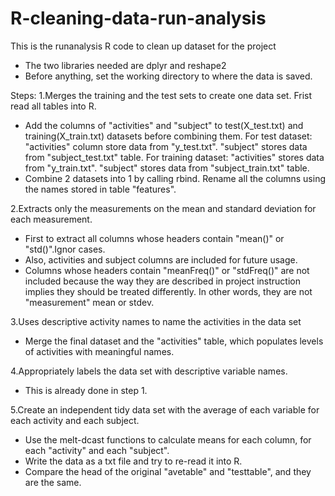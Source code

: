 R-cleaning-data-run-analysis
============================

This is the runanalysis R code to clean up dataset for the project

* The two libraries needed are dplyr and reshape2
* Before anything, set the working directory to where the data is saved.

Steps:
1.Merges the training and the test sets to create one data set.
  Frist read all tables into R.
  - Add the columns of "activities" and "subject" to test(X_test.txt) and training(X_train.txt) datasets before combining        them. 
    For test dataset: "activities" column store data from "y_test.txt". "subject" stores data from "subject_test.txt" table. 
    For training dataset: "activities" stores data from "y_train.txt". "subject" stores data from "subject_train.txt" table. 
  - Combine 2 datasets into 1 by calling rbind. Rename all the columns using the names stored in table "features".

2.Extracts only the measurements on the mean and standard deviation for each measurement. 
  - First to extract all columns whose headers contain "mean()" or "std()".Ignor cases.
  - Also, activities and subject columns are included for future usage. 
  - Columns whose headers contain "meanFreq()" or "stdFreq()" are not included because the way they are described in project     instruction implies they should be treated differently. In other words, they are not "measurement" mean or stdev.

3.Uses descriptive activity names to name the activities in the data set
  - Merge the final dataset and the "activities" table, which populates levels of activities with meaningful names. 

4.Appropriately labels the data set with descriptive variable names. 
  - This is already done in step 1.

5.Create an independent tidy data set with the average of each variable for each activity and each subject.
  - Use the melt-dcast functions to calculate means for each column, for each "activity" and each "subject".
  - Write the data as a txt file and try to re-read it into R.
  - Compare the head of the original "avetable" and "testtable", and they are the same. 

